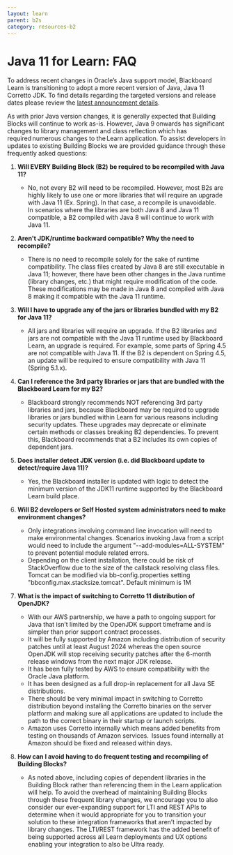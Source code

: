 ```yaml
---
layout: learn
parent: b2s
category: resources-b2
---
```


# Java 11 for Learn: FAQ

To address recent changes in Oracle’s Java support model, Blackboard Learn is transitioning to adopt a more recent version of Java, Java 11 Corretto JDK.  To find details regarding the targeted versions and release dates please review the [latest announcement details](8%20steps%20to%20prepare%20for%20Java%2011.html).

 

As with prior Java version changes, it is generally expected that Building Blocks will continue to work as-is. However, Java 9 onwards has significant changes to library management and class reflection which has required numerous changes to the Learn application.  To assist developers in updates to existing Building Blocks we are provided guidance through these frequently asked questions: 

 

1. **Will EVERY Building Block (B2) be required to be recompiled with Java 11?**

   * No, not every B2 will need to be recompiled. However, most B2s are highly likely to use one or more libraries that will require an upgrade with Java 11 (Ex. Spring).  In that case, a recompile is unavoidable.  
In scenarios where the libraries are both Java 8 and Java 11 compatible, a B2 compiled with Java 8 will continue to work with Java 11. 

2. **Aren't JDK/runtime backward compatible? Why the need to recompile?**

   * There is no need to recompile solely for the sake of runtime compatibility. The class files created by Java 8 are still executable in Java 11; however, there have been other changes in the Java runtime (library changes, etc.) that might require modification of the code. These modifications may be made in Java 8 and compiled with Java 8 making it compatible with the Java 11 runtime. 

3. **Will I have to upgrade any of the jars or libraries bundled with my B2 for Java 11?**

   * All jars and libraries will require an upgrade. If the B2 libraries and jars are not compatible with the Java 11 runtime used by Blackboard Learn, an upgrade is required. For example, some parts of Spring 4.5 are not compatible with Java 11.  If the B2 is dependent on Spring 4.5, an update will be required to ensure compatibility with Java 11 (Spring 5.1.x). 

4. **Can I reference the 3rd party libraries or jars that are bundled with the Blackboard Learn for my B2?**

   * Blackboard strongly recommends NOT referencing 3rd party libraries and jars, because Blackboard may be required to upgrade libraries or jars bundled within Learn for various reasons including security updates. These upgrades may deprecate or eliminate certain methods or classes breaking B2 dependencies. To prevent this, Blackboard recommends that a B2 includes its own copies of dependent jars.  

5. **Does installer detect JDK version (i.e. did Blackboard update to detect/require Java 11)?**

   * Yes, the Blackboard installer is updated with logic to detect the minimum version of the JDK11 runtime supported by the Blackboard Learn build place. 

6. **Will B2 developers or Self Hosted system administrators need to make environment changes?**

   * Only integrations involving command line invocation will need to make environmental changes. Scenarios invoking Java from a script would need to include the argument "--add-modules=ALL-SYSTEM" to prevent potential module related errors.  
   * Depending on the client installation, there could be risk of StackOverflow due to the size of the callstack resolving class files. Tomcat can be modified via bb-config.properties setting "bbconfig.max.stacksize.tomcat". Default minimum is 1M  

7. **What is the impact of switching to Corretto 11 distribution of OpenJDK?**

   * With our AWS partnership, we have a path to ongoing support for Java that isn’t limited by the OpenJDK support timeframe and is simpler than prior support contract processes.   
   * It will be fully supported by Amazon including distribution of security patches until at least August 2024 whereas the open source OpenJDK will stop receiving security patches after the 6-month release windows from the next major JDK release.  
   * It has been fully tested by AWS to ensure compatibility with the Oracle Java platform.  
   * It has been designed as a full drop-in replacement for all Java SE distributions.  
   * There should be very minimal impact in switching to Corretto distribution beyond installing the Corretto binaries on the server platform and making sure all applications are updated to include the path to the correct binary in their startup or launch scripts.  
   * Amazon uses Corretto internally which means added benefits from testing on thousands of Amazon services.  Issues found internally at Amazon should be fixed and released within days.  

8. **How can I avoid having to do frequent testing and recompiling of Building Blocks?**

   * As noted above, including copies of dependent libraries in the Building Block rather than referencing them in the Learn application will help. To avoid the overhead of maintaining Building Blocks through these frequent library changes, we encourage you to also consider our ever-expanding support for LTI and REST APIs to determine when it would appropriate for you to transition your solution to these integration frameworks that aren’t impacted by library changes. The LTI/REST framework has the added benefit of being supported across all Learn deployments and UX options enabling your integration to also be Ultra ready. 
